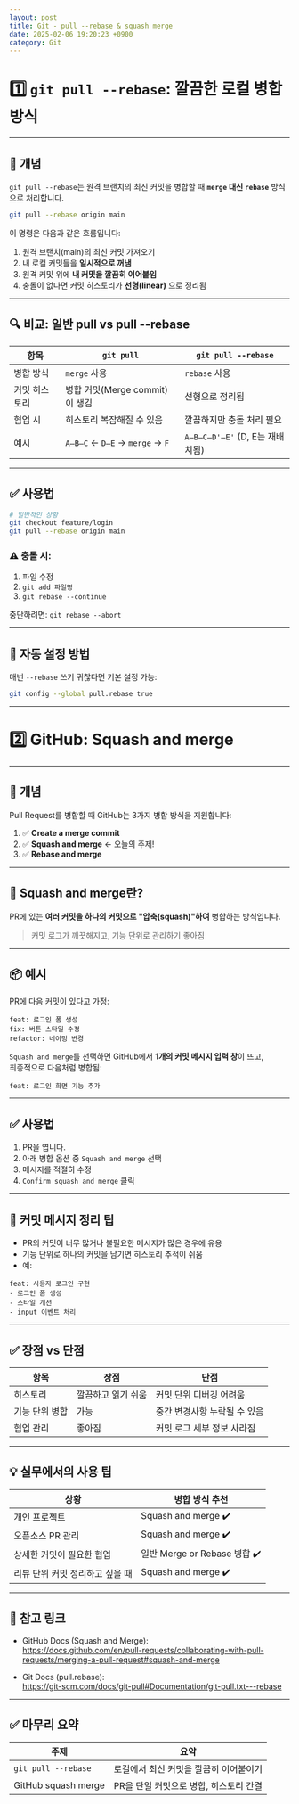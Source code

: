 ```yaml
---
layout: post
title: Git - pull --rebase & squash merge
date: 2025-02-06 19:20:23 +0900
category: Git
---
```

# 1️⃣ `git pull --rebase`: 깔끔한 로컬 병합 방식

---

## 🧠 개념

`git pull --rebase`는 원격 브랜치의 최신 커밋을 병합할 때 **`merge` 대신 `rebase`** 방식으로 처리합니다.

```bash
git pull --rebase origin main
```

이 명령은 다음과 같은 흐름입니다:

1. 원격 브랜치(main)의 최신 커밋 가져오기
2. 내 로컬 커밋들을 **일시적으로 꺼냄**
3. 원격 커밋 위에 **내 커밋을 깔끔히 이어붙임**
4. 충돌이 없다면 커밋 히스토리가 **선형(linear)** 으로 정리됨

---

## 🔍 비교: 일반 pull vs pull --rebase

| 항목 | `git pull` | `git pull --rebase` |
|------|------------|----------------------|
| 병합 방식 | `merge` 사용 | `rebase` 사용 |
| 커밋 히스토리 | 병합 커밋(Merge commit)이 생김 | 선형으로 정리됨 |
| 협업 시 | 히스토리 복잡해질 수 있음 | 깔끔하지만 충돌 처리 필요 |
| 예시 | `A—B—C` ← `D—E` → `merge` → `F` | `A—B—C—D'—E'` (D, E는 재배치됨)

---

## ✅ 사용법

```bash
# 일반적인 상황
git checkout feature/login
git pull --rebase origin main
```

### ⚠️ 충돌 시:

1. 파일 수정
2. `git add 파일명`
3. `git rebase --continue`

중단하려면: `git rebase --abort`

---

## 📎 자동 설정 방법

매번 `--rebase` 쓰기 귀찮다면 기본 설정 가능:

```bash
git config --global pull.rebase true
```

---

# 2️⃣ GitHub: Squash and merge

---

## 🧠 개념

Pull Request를 병합할 때 GitHub는 3가지 병합 방식을 지원합니다:

1. ✅ **Create a merge commit**
2. ✅ **Squash and merge** ← 오늘의 주제!
3. ✅ **Rebase and merge**

---

## 🍡 Squash and merge란?

PR에 있는 **여러 커밋을 하나의 커밋으로 "압축(squash)"하여** 병합하는 방식입니다.

> 커밋 로그가 깨끗해지고, 기능 단위로 관리하기 좋아짐

---

## 📦 예시

PR에 다음 커밋이 있다고 가정:

```
feat: 로그인 폼 생성
fix: 버튼 스타일 수정
refactor: 네이밍 변경
```

`Squash and merge`를 선택하면 GitHub에서 **1개의 커밋 메시지 입력 창**이 뜨고,  
최종적으로 다음처럼 병합됨:

```
feat: 로그인 화면 기능 추가
```

---

## ✅ 사용법

1. PR을 엽니다.
2. 아래 병합 옵션 중 `Squash and merge` 선택
3. 메시지를 적절히 수정
4. `Confirm squash and merge` 클릭

---

## 🧹 커밋 메시지 정리 팁

- PR의 커밋이 너무 많거나 불필요한 메시지가 많은 경우에 유용
- 기능 단위로 하나의 커밋을 남기면 히스토리 추적이 쉬움
- 예:

```text
feat: 사용자 로그인 구현
- 로그인 폼 생성
- 스타일 개선
- input 이벤트 처리
```

---

## ✅ 장점 vs 단점

| 항목 | 장점 | 단점 |
|------|------|------|
| 히스토리 | 깔끔하고 읽기 쉬움 | 커밋 단위 디버깅 어려움 |
| 기능 단위 병합 | 가능 | 중간 변경사항 누락될 수 있음 |
| 협업 관리 | 좋아짐 | 커밋 로그 세부 정보 사라짐 |

---

## 💡 실무에서의 사용 팁

| 상황 | 병합 방식 추천 |
|------|----------------|
| 개인 프로젝트 | Squash and merge ✔️ |
| 오픈소스 PR 관리 | Squash and merge ✔️ |
| 상세한 커밋이 필요한 협업 | 일반 Merge or Rebase 병합 ✔️ |
| 리뷰 단위 커밋 정리하고 싶을 때 | Squash and merge ✔️ |

---

## 🔗 참고 링크

- GitHub Docs (Squash and Merge):  
  https://docs.github.com/en/pull-requests/collaborating-with-pull-requests/merging-a-pull-request#squash-and-merge

- Git Docs (pull.rebase):  
  https://git-scm.com/docs/git-pull#Documentation/git-pull.txt---rebase
  
---

## ✅ 마무리 요약

| 주제 | 요약 |
|------|------|
| `git pull --rebase` | 로컬에서 최신 커밋을 깔끔히 이어붙이기 |
| GitHub squash merge | PR을 단일 커밋으로 병합, 히스토리 간결 |